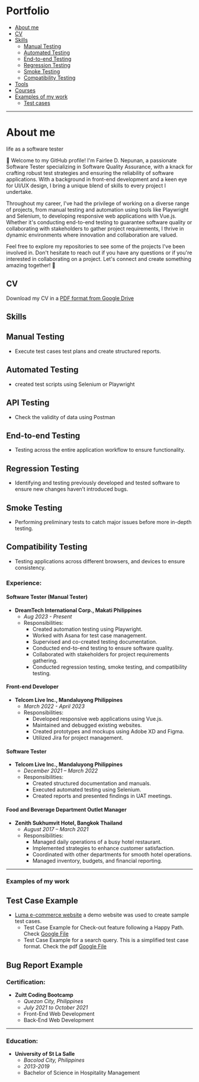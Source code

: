 # Portfolio
- [About me](#About-me)
- [CV](#cv)
- [Skills](#skills)
  * [Manual Testing](#manual-testing)
  * [Automated Testing](#automated-testing)
  * [End-to-end Testing](#end-to-end-testing)
  * [Regression Testing](#regression-testing)
  * [Smoke Testing](#smoke-testing)
  * [Compatibility Testing](#compatibility-testing)
- [Tools](#tools)
- [Courses](#courses)
- [Examples of my work](#examples-of-my-work)
  * [Test cases](#test-cases-example)
---
# About me
life as a software tester

👋 Welcome to my GitHub profile! I'm Fairlee D. Nepunan, a passionate Software Tester specializing in Software Quality Assurance, with a knack for crafting robust test strategies and ensuring the reliability of software applications. With a background in front-end development and a keen eye for UI/UX design, I bring a unique blend of skills to every project I undertake.

Throughout my career, I've had the privilege of working on a diverse range of projects, from manual testing and automation using tools like Playwright and Selenium, to developing responsive web applications with Vue.js. Whether it's conducting end-to-end testing to guarantee software quality or collaborating with stakeholders to gather project requirements, I thrive in dynamic environments where innovation and collaboration are valued.

Feel free to explore my repositories to see some of the projects I've been involved in. Don't hesitate to reach out if you have any questions or if you're interested in collaborating on a project. Let's connect and create something amazing together! 🚀

## CV
Download my CV in a [PDF format from Google Drive](#)

## Skills
  ## Manual Testing
   - Execute test cases test plans and create structured reports.
  ## Automated Testing
   - created test scripts using Selenium or Playwright
  ## API Testing
   - Check the validity of data using Postman
  ## End-to-end Testing
   - Testing across the entire application workflow to ensure functionality.
  ## Regression Testing
   - Identifying and testing previously developed and tested software to ensure new changes haven’t introduced bugs.
  ## Smoke Testing
   - Performing preliminary tests to catch major issues before more in-depth testing.
  ## Compatibility Testing
   - Testing applications across different browsers, and devices to ensure consistency.

### Experience:
#### Software Tester (Manual Tester)
- **DreamTech International Corp., Makati Philippines**
  - *Aug 2023 - Present*
  - Responsibilities:
    - Created automation testing using Playwright.
    - Worked with Asana for test case management.
    - Supervised and co-created testing documentation.
    - Conducted end-to-end testing to ensure software quality.
    - Collaborated with stakeholders for project requirements gathering.
    - Conducted regression testing, smoke testing, and compatibility testing.

#### Front-end Developer
- **Telcom Live Inc., Mandaluyong Philippines**
  - *March 2022 - April 2023*
  - Responsibilities:
    - Developed responsive web applications using Vue.js.
    - Maintained and debugged existing websites.
    - Created prototypes and mockups using Adobe XD and Figma.
    - Utilized Jira for project management.

#### Software Tester
- **Telcom Live Inc., Mandaluyong Philippines**
  - *December 2021 – March 2022*
  - Responsibilities:
    - Created structured documentation and manuals.
    - Executed automated testing using Selenium.
    - Created reports and presented findings in UAT meetings.

#### Food and Beverage Department Outlet Manager
- **Zenith Sukhumvit Hotel, Bangkok Thailand**
  - *August 2017 – March 2021*
  - Responsibilities:
    - Managed daily operations of a busy hotel restaurant.
    - Implemented strategies to enhance customer satisfaction.
    - Coordinated with other departments for smooth hotel operations.
    - Managed inventory, budgets, and financial reporting.

---
### Examples of my work
  ## Test Case Example
  - [Luma e-commerce website](https://magento.softwaretestingboard.com/) a demo website was used to create sample test cases.
    * Test Case Example for Check-out feature following a Happy Path. Check [Google File](https://docs.google.com/spreadsheets/d/12qVf1I0GItSmPoJzad2ZJz18YWmFiCvmqV2o8R8eGyo/edit?usp=sharing)
    * Test Case Example for a search query. This is a simplified test case format. Check the pdf [Google File](https://drive.google.com/file/d/1lwxOs1cd3pUHtBy_c_yPO96K7gm5HNdx/view?usp=drive_link)
  ## Bug Report Example
    

### Certification:
- **Zuitt Coding Bootcamp**
  - *Quezon City, Philippines*
  - *July 2021 to October 2021*
  - Front-End Web Development
  - Back-End Web Development
---

### Education:
- **University of St La Salle**
  - *Bacolod City, Philippines*
  - *2013-2019*
  - Bachelor of Science in Hospitality Management

